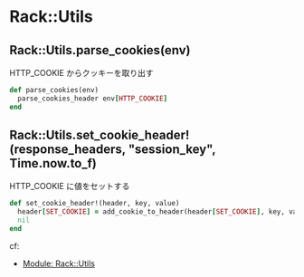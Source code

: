 # Rack::Utils
## Rack::Utils.parse_cookies(env)
HTTP_COOKIE からクッキーを取り出す

```ruby
def parse_cookies(env)
  parse_cookies_header env[HTTP_COOKIE]
end
```

## Rack::Utils.set_cookie_header!(response_headers, "session_key", Time.now.to_f)
HTTP_COOKIE に値をセットする

```ruby
def set_cookie_header!(header, key, value)
  header[SET_COOKIE] = add_cookie_to_header(header[SET_COOKIE], key, value)
  nil
end
```

cf:
- [Module: Rack::Utils](https://www.rubydoc.info/github/rack/rack/Rack/Utils)
